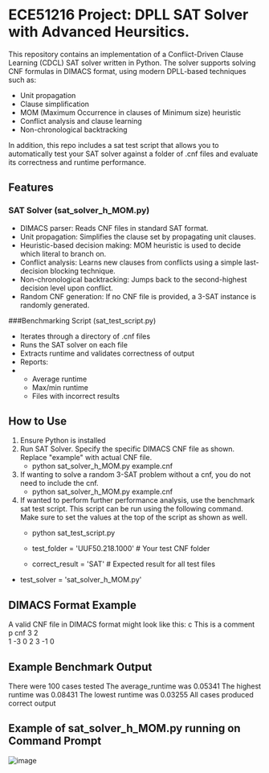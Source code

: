 # ECE51216 Project: DPLL SAT Solver with Advanced Heursitics. 

This repository contains an implementation of a Conflict-Driven Clause Learning (CDCL) SAT solver written in Python. The solver supports solving CNF formulas in DIMACS format, using modern DPLL-based techniques such as:
- Unit propagation
- Clause simplification
- MOM (Maximum Occurrence in clauses of Minimum size) heuristic
- Conflict analysis and clause learning
- Non-chronological backtracking

In addition, this repo includes a sat test script that allows you to automatically test your SAT solver against a folder of .cnf files and evaluate its correctness and runtime performance. 

## Features
### SAT Solver (sat_solver_h_MOM.py)
- DIMACS parser: Reads CNF files in standard SAT format.
- Unit propagation: Simplifies the clause set by propagating unit clauses.
- Heuristic-based decision making: MOM heuristic is used to decide which literal to branch on.
- Conflict analysis: Learns new clauses from conflicts using a simple last-decision blocking technique.
- Non-chronological backtracking: Jumps back to the second-highest decision level upon conflict.
- Random CNF generation: If no CNF file is provided, a 3-SAT instance is randomly generated.

###Benchmarking Script (sat_test_script.py)
- Iterates through a directory of .cnf files
- Runs the SAT solver on each file
- Extracts runtime and validates correctness of output
- Reports:
- 
    -   Average runtime
    -   Max/min runtime
    -   Files with incorrect results
## How to Use
1. Ensure Python is installed
2. Run SAT Solver. Specify the specific DIMACS CNF file as shown. Replace "example" with actual CNF file. 
      - python sat_solver_h_MOM.py example.cnf
4. If wanting to solve a random 3-SAT problem without a cnf, you do not need to include the cnf.
     - python sat_solver_h_MOM.py example.cnf
6. If wanted to perform further performance analysis, use the benchmark sat test script. This script can be run using the following command. Make sure to set the values at the top of the script as shown as well.
    - python sat_test_script.py
   
   - test_folder = 'UUF50.218.1000'   # Your test CNF folder
   - correct_result = 'SAT'           # Expected result for all test files
  -  test_solver = 'sat_solver_h_MOM.py'

## DIMACS Format Example
A valid CNF file in DIMACS format might look like this:
c This is a comment <br>
p cnf 3 2<br> 
1 -3 0
2 3 -1 0

## Example Benchmark Output
There were 100 cases tested
The average_runtime was 0.05341
The highest runtime was 0.08431
The lowest runtime was 0.03255
All cases produced correct output

## Example of sat_solver_h_MOM.py running on Command Prompt
![image](https://github.com/user-attachments/assets/ab5ac0de-052d-438f-b2e0-f272c8a339e7)
   

